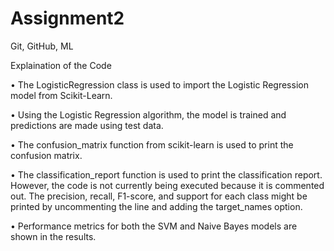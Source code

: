 # Assignment2
Git, GitHub, ML

Explaination of the Code

•	The LogisticRegression class is used to import the Logistic Regression model from Scikit-Learn.

•	Using the Logistic Regression algorithm, the model is trained and predictions are made using test data.
	
•	The confusion_matrix function from scikit-learn is used to print the confusion matrix.

•	The classification_report function is used to print the classification report. However, the code is not currently being executed because it is commented out. The precision, recall, F1-score, and support for each class might be printed by uncommenting the line and adding the target_names option.

•	Performance metrics for both the SVM and Naive Bayes models are shown in the results.
